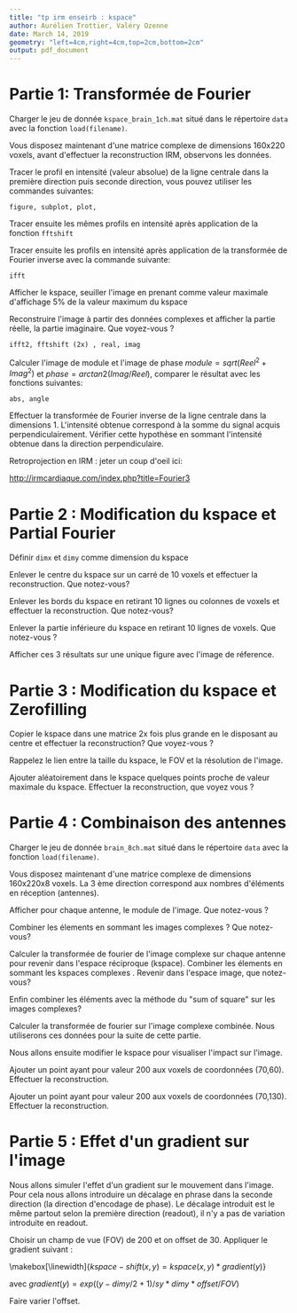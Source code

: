 ```yaml
---
title: "tp irm enseirb : kspace"
author: Aurélien Trottier, Valéry Ozenne
date: March 14, 2019
geometry: "left=4cm,right=4cm,top=2cm,bottom=2cm"
output: pdf_document
---
```


# Partie 1: Transformée de Fourier

Charger le jeu de donnée `kspace_brain_1ch.mat` situé dans le répertoire `data` avec la fonction `load(filename)`.

Vous disposez maintenant d'une matrice complexe de dimensions 160x220 voxels, avant d'effectuer la reconstruction IRM, observons les données.

Tracer le profil en intensité (valeur absolue) de la ligne centrale dans la première direction puis  seconde direction, vous pouvez utiliser les commandes suivantes:

```
figure, subplot, plot,
```

Tracer ensuite les mêmes profils en intensité après application de la fonction `fftshift`

Tracer ensuite les profils en intensité après application de la transformée de Fourier inverse  avec la commande suivante:

```
ifft
```

Afficher le kspace, seuiller l'image en prenant comme valeur maximale d'affichage 5% de la valeur maximum du kspace

Reconstruire l'image à partir des données complexes et afficher la partie réelle, la partie imaginaire. Que voyez-vous ?

```
ifft2, fftshift (2x) , real, imag
```

Calculer l'image de module et l'image de phase $module=sqrt(Reel^2+Imag^2)$ et $phase=arctan2(Imag/Reel)$, comparer le résultat avec les fonctions suivantes:

```
abs, angle
```
Effectuer la transformée de Fourier inverse de la ligne centrale dans la dimensions 1. L'intensité obtenue correspond à la somme du signal acquis perpendiculairement. Vérifier cette hypothèse en sommant l'intensité obtenue dans la direction perpendiculaire.

Retroprojection en IRM : jeter un coup d'oeil ici:

http://irmcardiaque.com/index.php?title=Fourier3

# Partie 2 : Modification du kspace et Partial Fourier

Définir `dimx` et `dimy` comme dimension du kspace

Enlever le centre du kspace sur un carré de 10 voxels et effectuer la reconstruction. Que notez-vous?

Enlever les bords du kspace en retirant 10 lignes ou colonnes de voxels  et effectuer la reconstruction. Que notez-vous?

Enlever la partie inférieure du kspace en retirant 10 lignes de voxels. Que notez-vous ?

Afficher ces 3 résultats sur une unique figure avec l'image de réference.

# Partie 3 : Modification du kspace et Zerofilling

Copier le kspace dans une matrice 2x fois plus grande en le disposant au centre et effectuer la reconstruction? Que voyez-vous ?

Rappelez le lien entre la taille du kspace, le FOV et la résolution de l'image.

Ajouter aléatoirement dans le kspace quelques points proche de valeur maximale du kspace. Effectuer la reconstruction, que voyez vous ?   


# Partie 4 : Combinaison des antennes

Charger le jeu de donnée `brain_8ch.mat` situé dans le répertoire `data` avec la fonction `load(filename)`.

Vous disposez maintenant d'une matrice complexe de dimensions 160x220x8 voxels. La 3 ème direction correspond aux nombres d'éléments en réception (antennes).

Afficher pour chaque antenne, le module de l'image. Que notez-vous ?

Combiner les élements en sommant les images complexes ? Que notez-vous?

Calculer la transformée de fourier de l'image complexe sur chaque antenne pour revenir dans l'espace réciproque (kspace). Combiner les élements en sommant les kspaces complexes . Revenir dans l'espace image, que notez-vous?  

Enfin combiner les éléments avec la méthode du "sum of square" sur les images complexes?

Calculer la transformée de fourier sur l'image complexe combinée. Nous utiliserons ces données pour la suite de cette partie.

Nous allons ensuite modifier le kspace pour visualiser l'impact sur l'image.

Ajouter un point ayant pour valeur 200 aux voxels de coordonnées (70,60). Effectuer la reconstruction.

Ajouter un point ayant pour valeur 200 aux voxels de coordonnées (70,130). Effectuer la reconstruction.

# Partie 5 : Effet d'un gradient sur l'image

Nous allons simuler l'effet d'un gradient sur le mouvement dans l'image. Pour cela nous allons introduire un décalage en phrase dans la seconde direction (la direction d'encodage de phase). Le décalage introduit est le même partout selon la première direction (readout), il n'y a pas de variation introduite en readout.

Choisir un champ de vue (FOV) de 200 et on offset de 30. Appliquer le gradient suivant :

\makebox[\linewidth]{$kspace-shift(x,y)=kspace(x,y) * gradient(y)$}

avec $gradient(y)=exp( (y-dimy/2+1)/sy * dimy*offset/FOV)$

Faire varier l'offset.

